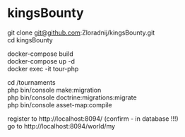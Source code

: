 # kingsBounty
git clone git@github.com:Zloradnij/kingsBounty.git \
cd kingsBounty

docker-compose build \
docker-compose up -d \
docker exec -it tour-php

cd /tournaments \
php bin/console make:migration \
php bin/console doctrine:migrations:migrate \
php bin/console asset-map:compile

register to http://localhost:8094/ (confirm - in database !!!)\
go to http://localhost:8094/world/my
